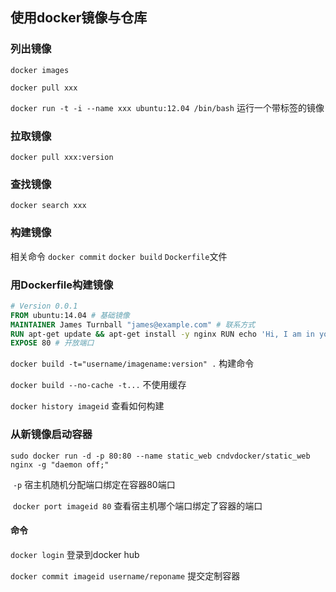 ## 使用docker镜像与仓库

### 列出镜像

`docker images` 

`docker pull xxx`

`docker run -t -i --name xxx ubuntu:12.04 /bin/bash` 运行一个带标签的镜像

### 拉取镜像

`docker pull xxx:version`

### 查找镜像

`docker search xxx`

### 构建镜像

相关命令 `docker commit` `docker build` `Dockerfile`文件

### 用Dockerfile构建镜像

```dockerfile
# Version 0.0.1 
FROM ubuntu:14.04 # 基础镜像
MAINTAINER James Turnball "james@example.com" # 联系方式
RUN apt-get update && apt-get install -y nginx RUN echo 'Hi, I am in your container' > /usr/share/nginx/html/index.html # 执行命令
EXPOSE 80 # 开放端口
```

`docker build -t="username/imagename:version" .` 构建命令

`docker build --no-cache -t...` 不使用缓存

`docker history imageid` 查看如何构建

### 从新镜像启动容器

`sudo docker run -d -p 80:80 --name static_web cndvdocker/static_web nginx -g "daemon off;"`

​	`-p` 宿主机随机分配端口绑定在容器80端口

​	`docker port imageid 80` 查看宿主机哪个端口绑定了容器的端口

#### 命令

`docker login` 登录到docker hub

`docker commit imageid username/reponame` 提交定制容器

